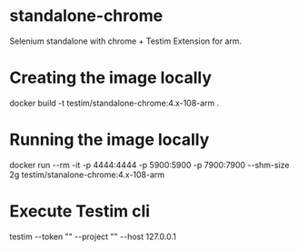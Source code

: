 # standalone-chrome
Selenium standalone with chrome + Testim Extension for arm.

# Creating the image locally
docker build -t testim/standalone-chrome:4.x-108-arm .

# Running the image locally
docker run --rm -it -p 4444:4444 -p 5900:5900 -p 7900:7900 --shm-size 2g testim/stanalone-chrome:4.x-108-arm

# Execute Testim cli
testim --token "<token>" --project "<projectID>" --host 127.0.0.1